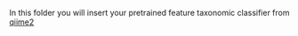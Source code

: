 In this folder you will insert your pretrained feature taxonomic classifier from [qiime2](https://docs.qiime2.org/2017.12/tutorials/feature-classifier/)

